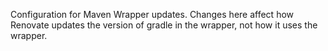 Configuration for Maven Wrapper updates. Changes here affect how Renovate updates the version of gradle in the wrapper, not how it uses the wrapper.
